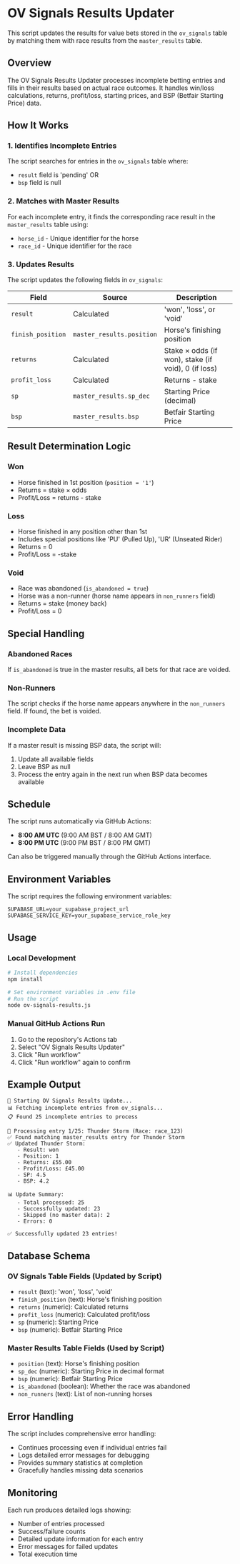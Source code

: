 # OV Signals Results Updater

This script updates the results for value bets stored in the `ov_signals` table by matching them with race results from the `master_results` table.

## Overview

The OV Signals Results Updater processes incomplete betting entries and fills in their results based on actual race outcomes. It handles win/loss calculations, returns, profit/loss, starting prices, and BSP (Betfair Starting Price) data.

## How It Works

### 1. Identifies Incomplete Entries
The script searches for entries in the `ov_signals` table where:
- `result` field is 'pending' OR
- `bsp` field is null

### 2. Matches with Master Results
For each incomplete entry, it finds the corresponding race result in the `master_results` table using:
- `horse_id` - Unique identifier for the horse
- `race_id` - Unique identifier for the race

### 3. Updates Results
The script updates the following fields in `ov_signals`:

| Field | Source | Description |
|-------|--------|-------------|
| `result` | Calculated | 'won', 'loss', or 'void' |
| `finish_position` | `master_results.position` | Horse's finishing position |
| `returns` | Calculated | Stake × odds (if won), stake (if void), 0 (if loss) |
| `profit_loss` | Calculated | Returns - stake |
| `sp` | `master_results.sp_dec` | Starting Price (decimal) |
| `bsp` | `master_results.bsp` | Betfair Starting Price |

## Result Determination Logic

### Won
- Horse finished in 1st position (`position = '1'`)
- Returns = stake × odds
- Profit/Loss = returns - stake

### Loss
- Horse finished in any position other than 1st
- Includes special positions like 'PU' (Pulled Up), 'UR' (Unseated Rider)
- Returns = 0
- Profit/Loss = -stake

### Void
- Race was abandoned (`is_abandoned = true`)
- Horse was a non-runner (horse name appears in `non_runners` field)
- Returns = stake (money back)
- Profit/Loss = 0

## Special Handling

### Abandoned Races
If `is_abandoned` is true in the master results, all bets for that race are voided.

### Non-Runners
The script checks if the horse name appears anywhere in the `non_runners` field. If found, the bet is voided.

### Incomplete Data
If a master result is missing BSP data, the script will:
1. Update all available fields
2. Leave BSP as null
3. Process the entry again in the next run when BSP data becomes available

## Schedule

The script runs automatically via GitHub Actions:
- **8:00 AM UTC** (9:00 AM BST / 8:00 AM GMT)
- **8:00 PM UTC** (9:00 PM BST / 8:00 PM GMT)

Can also be triggered manually through the GitHub Actions interface.

## Environment Variables

The script requires the following environment variables:

```env
SUPABASE_URL=your_supabase_project_url
SUPABASE_SERVICE_KEY=your_supabase_service_role_key
```

## Usage

### Local Development
```bash
# Install dependencies
npm install

# Set environment variables in .env file
# Run the script
node ov-signals-results.js
```

### Manual GitHub Actions Run
1. Go to the repository's Actions tab
2. Select "OV Signals Results Updater"
3. Click "Run workflow"
4. Click "Run workflow" again to confirm

## Example Output

```
🚀 Starting OV Signals Results Update...
📊 Fetching incomplete entries from ov_signals...
📋 Found 25 incomplete entries to process

🔄 Processing entry 1/25: Thunder Storm (Race: race_123)
✅ Found matching master_results entry for Thunder Storm
✅ Updated Thunder Storm:
   - Result: won
   - Position: 1
   - Returns: £55.00
   - Profit/Loss: £45.00
   - SP: 4.5
   - BSP: 4.2

📊 Update Summary:
   - Total processed: 25
   - Successfully updated: 23
   - Skipped (no master data): 2
   - Errors: 0

✅ Successfully updated 23 entries!
```

## Database Schema

### OV Signals Table Fields (Updated by Script)
- `result` (text): 'won', 'loss', 'void'
- `finish_position` (text): Horse's finishing position
- `returns` (numeric): Calculated returns
- `profit_loss` (numeric): Calculated profit/loss
- `sp` (numeric): Starting Price
- `bsp` (numeric): Betfair Starting Price

### Master Results Table Fields (Used by Script)
- `position` (text): Horse's finishing position
- `sp_dec` (numeric): Starting Price in decimal format
- `bsp` (numeric): Betfair Starting Price
- `is_abandoned` (boolean): Whether the race was abandoned
- `non_runners` (text): List of non-running horses

## Error Handling

The script includes comprehensive error handling:
- Continues processing even if individual entries fail
- Logs detailed error messages for debugging
- Provides summary statistics at completion
- Gracefully handles missing data scenarios

## Monitoring

Each run produces detailed logs showing:
- Number of entries processed
- Success/failure counts
- Detailed update information for each entry
- Error messages for failed updates
- Total execution time 
